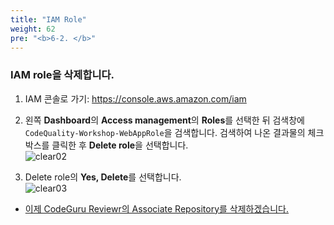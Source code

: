 ```yaml
---
title: "IAM Role"
weight: 62
pre: "<b>6-2. </b>"
---
```

 
### IAM role을 삭제합니다.

1.	IAM 콘솔로 가기: https://console.aws.amazon.com/iam


1. 왼쪽 **Dashboard**의 **Access management**의 **Roles**를 선택한 뒤 검색창에 `CodeQuality-Workshop-WebAppRole`을 검색합니다. 검색하여 나온 결과물의 체크박스를 클릭한 후 **Delete role**을 선택합니다.  
    ![clear02](/images/clear-iam-delete.png)

1. Delete role의 **Yes, Delete**를 선택합니다.  
    ![clear03](/images/clear-iam-delete-fin.png)

- [이제 CodeGuru Reviewr의 Associate Repository를 삭제하겠습니다.](/ko/cleanup/codeguru-associate)